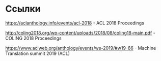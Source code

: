 # Ссылки

<https://aclanthology.info/events/acl-2018> - ACL 2018 Proceedings

<http://coling2018.org/wp-content/uploads/2018/08/coling18-main.pdf> - COLING 2018 Proceedings

<https://www.aclweb.org/anthology/events/ws-2019/#w19-66> - Machine Translation summit 2019 (ACL)
